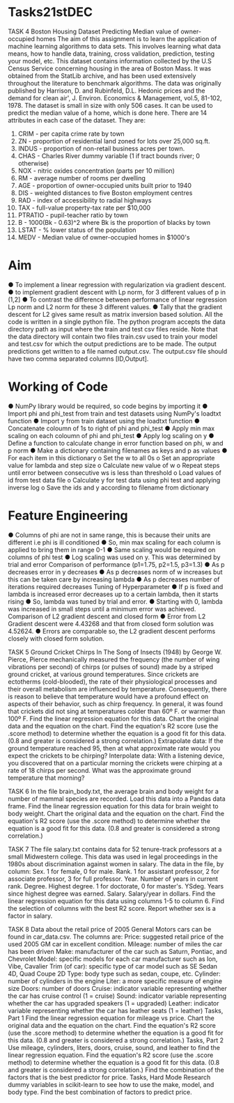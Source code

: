# Tasks21stDEC
TASK 4
Boston Housing Dataset
Predicting Median value of owner-occupied homes
The aim of this assignment is to learn the application of machine learning algorithms to data sets. This involves learning what data means, how to handle data, training, cross validation, prediction, testing your model, etc.
This dataset contains information collected by the U.S Census Service concerning housing in the area of Boston Mass. It was obtained from the StatLib archive, and has been used extensively throughout the literature to benchmark algorithms. The data was originally published by Harrison, D. and Rubinfeld, D.L. Hedonic prices and the demand for clean air', J. Environ. Economics & Management, vol.5, 81-102, 1978.
The dataset is small in size with only 506 cases. It can be used to predict the median value of a home, which is done here. There are 14 attributes in each case of the dataset.
They are:
1.	CRIM - per capita crime rate by town
2.	ZN - proportion of residential land zoned for lots over 25,000 sq.ft.
3.	INDUS - proportion of non-retail business acres per town.
4.	CHAS - Charles River dummy variable (1 if tract bounds river; 0 otherwise)
5.	NOX - nitric oxides concentration (parts per 10 million)
6.	RM - average number of rooms per dwelling
7.	AGE - proportion of owner-occupied units built prior to 1940
8.	DIS - weighted distances to five Boston employment centres
9.	RAD - index of accessibility to radial highways
10.	TAX - full-value property-tax rate per $10,000
11.	PTRATIO - pupil-teacher ratio by town
12.	B - 1000(Bk - 0.63)^2 where Bk is the proportion of blacks by town
13.	LSTAT - % lower status of the population
14.	MEDV - Median value of owner-occupied homes in $1000's
# Aim
●	To implement a linear regression with regularization via gradient descent.
●	to implement gradient descent with Lp norm, for 3 different values of p in (1,2]
●	To contrast the difference between performance of linear regression Lp norm and L2 norm for these 3 different values.
●	Tally that the gradient descent for L2 gives same result as matrix inversion based solution.
All the code is written in a single python file. The python program accepts the data directory path as input where the train and test csv files reside. Note that the data directory will contain two files train.csv used to train your model and test.csv for which the output predictions are to be made. The output predictions get written to a file named output.csv. The output.csv file should have two comma separated columns [ID,Output].
# Working of Code
●	NumPy library would be required, so code begins by importing it
●	Import phi and phi_test from train and test datasets using NumPy's loadtxt function
●	Import y from train dataset using the loadtxt function
●	Concatenate coloumn of 1s to right of phi and phi_test
●	Apply min max scaling on each coloumn of phi and phi_test
●	Apply log scaling on y
●	Define a function to calculate change in error function based on phi, w and p norm
●	Make a dictionary containing filenames as keys and p as values
●	For each item in this dictionary
o	Set the w to all 0s
o	Set an appropriate value for lambda and step size
o	Calculate new value of w
o	Repeat steps until error between consecutive ws is less than threshold
o	Load values of id from test data file
o	Calculate y for test data using phi test and applying inverse log
o	Save the ids and y according to filename from dictionary
# Feature Engineering
●	Columns of phi are not in same range, this is because their units are different i.e phi is ill conditioned
●	So, min max scaling for each column is applied to bring them in range 0-1
●	Same scaling would be required on columns of phi test
●	Log scaling was used on y. This was determined by trial and error
Comparison of performance
(p1=1.75, p2=1.5, p3=1.3)
●	As p decreases error in y decreases
●	As p decreases norm of w increases but this can be taken care by increasing lambda
●	As p decreases number of iterations required decreases
Tuning of Hyperparameter
●	If p is fixed and lambda is increased error decreases up to a certain lambda, then it starts rising
●	So, lambda was tuned by trial and error.
●	Starting with 0, lambda was increased in small steps until a minimum error was achieved.
Comparison of L2 gradient descent and closed form
●	Error from L2 Gradient descent were 4.43268 and that from closed form solution was 4.52624.
●	Errors are comparable so, the L2 gradient descent performs closely with closed form solution.

TASK 5
Ground Cricket Chirps
In The Song of Insects (1948) by George W. Pierce, Pierce mechanically measured the frequency (the number of wing vibrations per second) of chirps (or pulses of sound) made by a striped ground cricket, at various ground temperatures. Since crickets are ectotherms (cold-blooded), the rate of their physiological processes and their overall metabolism are influenced by temperature. Consequently, there is reason to believe that temperature would have a profound effect on aspects of their behavior, such as chirp frequency.
In general, it was found that crickets did not sing at temperatures colder than 60º F. or warmer than 100º F.
Find the linear regression equation for this data.
Chart the original data and the equation on the chart.
Find the equation's  R2  score (use the .score method) to determine whether the equation is a good fit for this data. (0.8 and greater is considered a strong correlation.)
Extrapolate data: If the ground temperature reached 95, then at what approximate rate would you expect the crickets to be chirping?
Interpolate data: With a listening device, you discovered that on a particular morning the crickets were chirping at a rate of 18 chirps per second. What was the approximate ground temperature that morning?

TASK 6
In the file brain_body.txt, the average brain and body weight for a number of mammal species are recorded. Load this data into a Pandas data frame.
Find the linear regression equation for this data for brain weight to body weight.
Chart the original data and the equation on the chart.
Find the equation's  R2  score (use the .score method) to determine whether the equation is a good fit for this data. (0.8 and greater is considered a strong correlation.)

TASK 7
The file salary.txt contains data for 52 tenure-track professors at a small Midwestern college. This data was used in legal proceedings in the 1980s about discrimination against women in salary.
The data in the file, by column:
Sex. 1 for female, 0 for male.
Rank. 1 for assistant professor, 2 for associate professor, 3 for full professor.
Year. Number of years in current rank.
Degree. Highest degree. 1 for doctorate, 0 for master's.
YSdeg. Years since highest degree was earned.
Salary. Salary/year in dollars.
Find the linear regression equation for this data using columns 1-5 to column 6.
Find the selection of columns with the best  R2  score.
Report whether sex is a factor in salary.

TASK 8
Data about the retail price of 2005 General Motors cars can be found in car_data.csv.
The columns are:
Price: suggested retail price of the used 2005 GM car in excellent condition.
Mileage: number of miles the car has been driven
Make: manufacturer of the car such as Saturn, Pontiac, and Chevrolet
Model: specific models for each car manufacturer such as Ion, Vibe, Cavalier
Trim (of car): specific type of car model such as SE Sedan 4D, Quad Coupe 2D
Type: body type such as sedan, coupe, etc.
Cylinder: number of cylinders in the engine
Liter: a more specific measure of engine size
Doors: number of doors
Cruise: indicator variable representing whether the car has cruise control (1 = cruise)
Sound: indicator variable representing whether the car has upgraded speakers (1 = upgraded)
Leather: indicator variable representing whether the car has leather seats (1 = leather)
Tasks, Part 1
Find the linear regression equation for mileage vs price.
Chart the original data and the equation on the chart.
Find the equation's  R2  score (use the .score method) to determine whether the equation is a good fit for this data. (0.8 and greater is considered a strong correlation.)
Tasks, Part 2
Use mileage, cylinders, liters, doors, cruise, sound, and leather to find the linear regression equation.
Find the equation's  R2  score (use the .score method) to determine whether the equation is a good fit for this data. (0.8 and greater is considered a strong correlation.)
Find the combination of the factors that is the best predictor for price.
Tasks, Hard Mode
Research dummy variables in scikit-learn to see how to use the make, model, and body type.
Find the best combination of factors to predict price.
